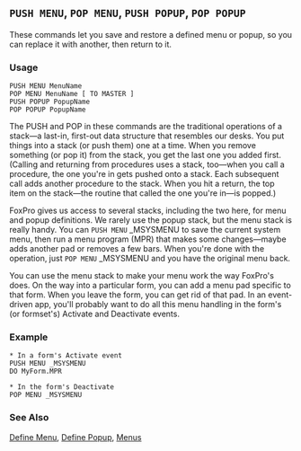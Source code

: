 ## `PUSH MENU`, `POP MENU`, `PUSH POPUP`, `POP POPUP`

These commands let you save and restore a defined menu or popup, so you can replace it with another, then return to it.

### Usage

```foxpro
PUSH MENU MenuName
POP MENU MenuName [ TO MASTER ]
PUSH POPUP PopupName
POP POPUP PopupName
```

The PUSH and POP in these commands are the traditional operations of a stack&mdash;a last-in, first-out data structure that resembles our desks. You put things into a stack (or push them) one at a time. When you remove something (or pop it) from the stack, you get the last one you added first. (Calling and returning from procedures uses a stack, too&mdash;when you call a procedure, the one you're in gets pushed onto a stack. Each subsequent call adds another procedure to the stack. When you hit a return, the top item on the stack&mdash;the routine that called the one you're in&mdash;is popped.)

FoxPro gives us access to several stacks, including the two here, for menu and popup definitions. We rarely use the popup stack, but the menu stack is really handy. You can `PUSH MENU` _MSYSMENU to save the current system menu, then run a menu program (MPR) that makes some changes&mdash;maybe adds another pad or removes a few bars. When you're done with the operation, just `POP MENU` _MSYSMENU and you have the original menu back. 

You can use the menu stack to make your menu work the way FoxPro's does. On the way into a particular form, you can add a menu pad specific to that form. When you leave the form, you can get rid of that pad. In an event-driven app, you'll probably want to do all this menu handling in the form's (or formset's) Activate and Deactivate events.

### Example

```foxpro
* In a form's Activate event
PUSH MENU _MSYSMENU
DO MyForm.MPR

* In the form's Deactivate
POP MENU _MSYSMENU
```
### See Also

[Define Menu](s4g098.md), [Define Popup](s4g098.md), [Menus](s4g304.md)